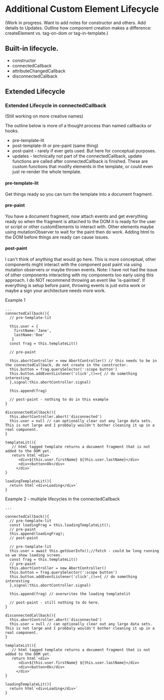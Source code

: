 # Additional Custom Element Lifecycle
(Work in progress. Want to add notes for constructor and others. Add details to Updates. Outline how component creation makes a difference: createElement vs. tag-on-dom or tag-in-template.)

## Built-in lifecycle.

* constructor
* connectedCallback
* attributeChangedCallback
* disconnectedCallback

## Extended Lifecycle

### Extended Lifecycle in connectedCallback
(Still working on more creative names)

The outline below is more of a thought process than named callbacks or hooks.

* pre-template-lit
* post-template-lit or pre-paint (same thing)
* post-paint - rarely if ever gets used. But here for conceptual purposes.
* updates - technically not part of the connectedCallback, update functions are called after connectedCallback is finished. These are custom functions that modify elements in the template, or could even just re-render the whole template.

#### pre-template-lit
Get things ready so you can turn the template into a document fragment.

#### pre-paint
You have a document fragment, now attach events and get everything ready so when the fragment is attached to the DOM it is ready for the user or script or other customElements to interact with. Other elements maybe using mutationObserver to wait for the paint then do work. Adding html to the DOM before things are ready can cause issues.

#### post-paint
I can't think of anything that would go here. This is more conceptual, other components might interact with the component post paint via using mutation observers or maybe thrown events. Note: I have not had the issue of other components interacting with my components too early using this approach. I do NOT recommend throwing an event like 'is-painted'. If everything is setup before paint, throwing events is just extra work or maybe a sign your architecture needs more work.

Example 1
```
...
connectedCallback(){
  // pre-template-lit
  
  this.user = {
    firstName:'Jane',
    lastName:'Doe'
   }
  const frag = this.templateLit()
  
  // pre-paint
  
  this.abortController = new AbortController() // this needs to be in the connectedCallback, do not create in the constructor.
  this.button = frag.querySelector(':scope button')
  this.button.addEventListener('click',()=>{ // do something interesting
  },signal:this.abortController.signal)
  
  this.append(frag)
  
  // post-paint - nothing to do in this example
}

disconnectedCallback(){
  this.abortController.abort('disconnected')
  this.user = null // can optionally clear out any large data sets. This is not large and I probbaly wouldn't bother cleaning it up in a real component.
}

templateLit(){
   // html tagged template returns a document fragment that is not added to the DOM yet.
   return html`<div>
      <div>${this.user.firstName} ${this.user.lastName}</div>
      <div><button>Ok</div>
     </div>`
}

loadingTemplateLit(){
  return html`<div>Loading</div>`
}
```


Example 2 - multiple lifecycles in the connectedCallback
```
...

connectedCallback(){
  // pre-template-lit 
  const loadingFrag = this.loadingTemplateLit();
  // pre-paint 
  this.append(loadingFrag);
  // post-paint
  
  // pre-template-lit
  this.user = await this.getUserInfo();//fetch - could be long running so we show loading screen.
  const frag = this.templateLit()
  // pre-paint
  this.abortController = new AbortController()
  this.button = frag.querySelector(':scope button')
  this.button.addEventListener('click',()=>{ // do something interesting
  },signal:this.abortController.signal)
  
  this.append(frag) // overwrites the loading templatelit
  
  // post-paint - still nothing to do here.
}

disconnectedCallback(){
  this.abortController.abort('disconnected')
  this.user = null // can optionally clear out any large data sets. This is not large and I probbaly wouldn't bother cleaning it up in a real component.
}

templateLit(){
   // html tagged template returns a document fragment that is not added to the DOM yet.
   return html`<div>
      <div>${this.user.firstName} ${this.user.lastName}</div>
      <div><button>Ok</div>
     </div>`
}

loadingTemplateLit(){
  return html`<div>Loading</div>`
}
```
